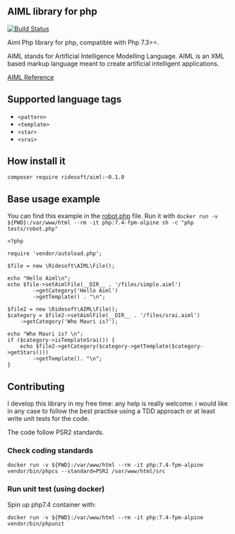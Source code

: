 AIML library for php
---
[![Build Status](https://travis-ci.org/ridesoft/Aiml-parser.svg?branch=master)](https://travis-ci.org/ridesoft/Aiml-parser)

Aiml Php library for php, compatible with Php 7.3>=.

AIML stands for Artificial Intelligence Modelling Language. AIML is an XML based markup language meant to create 
artificial intelligent applications.

[AIML Reference](https://www.pandorabots.com/docs/aiml-reference/)

## Supported language tags
* `<pattern>`
* `<template>`
* `<star>`
* `<srai>`

## How install it

`composer require ridesoft/aiml:~0.1.0`

## Base usage example

You can find this example in the [robot.php](tests/robot.php) file.
Run it with `docker run -v ${PWD}:/var/www/html --rm -it php:7.4-fpm-alpine sh -c "php tests/robot.php"`

```
<?php

require 'vendor/autoload.php';

$file = new \Ridesoft\AIML\File();

echo "Hello Aiml\n";
echo $file->setAimlFile(__DIR__ . '/files/simple.aiml')
        ->getCategory('Hello Aiml')
        ->getTemplate() . "\n";

$file2 = new \Ridesoft\AIML\File();
$category = $file2->setAimlFile(__DIR__ . '/files/srai.aiml')
    ->getCategory('Who Mauri is?');

echo "Who Mauri is? \n";
if ($category->isTemplateSrai()) {
    echo $file2->getCategory($category->getTemplate($category->getStars()))
        ->getTemplate(). "\n";
}
```

## Contributing
I develop this library in my free time: any help is really welcome: i would like in any case to follow the best practise
using a TDD approach or at least write unit tests for the code.

The code follow PSR2 standards.

### Check coding standards

```
docker run -v ${PWD}:/var/www/html --rm -it php:7.4-fpm-alpine vendor/bin/phpcs --standard=PSR2 /var/www/html/src
```

### Run unit test (using docker)

Spin up php7.4 container with:
```
docker run -v ${PWD}:/var/www/html --rm -it php:7.4-fpm-alpine vendor/bin/phpunit
```

